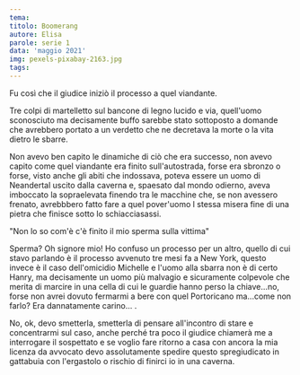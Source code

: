 ```yaml
---
tema:
titolo: Boomerang
autore: Elisa
parole: serie 1
data: 'maggio 2021'
img: pexels-pixabay-2163.jpg
tags: 
---
```

Fu così che il giudice iniziò il processo a quel viandante.

Tre colpi di martelletto sul bancone di legno lucido e via, quell'uomo sconosciuto ma decisamente buffo sarebbe stato sottoposto a domande che avrebbero portato a un verdetto che ne decretava la morte o la vita dietro le sbarre.

Non avevo ben capito le dinamiche di ciò che era successo, non avevo capito come quel viandante era finito sull'autostrada, forse era sbronzo o forse, visto anche gli abiti che indossava, poteva essere un uomo di Neandertal uscito dalla caverna e, spaesato dal mondo odierno, aveva imboccato la sopraelevata finendo tra le macchine che, se non avessero frenato, avrebbbero fatto fare a quel pover'uomo l stessa misera fine di una pietra che finisce sotto lo schiacciasassi.

"Non lo so com'è c'è finito il mio sperma sulla vittima"

Sperma? Oh signore mio! Ho confuso un processo per un altro, quello di cui stavo parlando è il processo avvenuto tre mesi fa a New York, questo invece è il caso dell'omicidio Michelle e l'uomo alla sbarra non è di certo Hanry, ma decisamente un uomo più malvagio e sicuramente colpevole che merita di marcire in una cella di cui le guardie hanno perso la chiave…no, forse non avrei dovuto fermarmi a bere con quel Portoricano ma...come non farlo? Era dannatamente carino… .

No, ok, devo smetterla, smetterla di pensare all'incontro di stare e concentrarmi sul caso, anche perché tra poco il giudice chiamerà me a interrogare il sospettato e se voglio fare ritorno a casa con ancora la mia licenza da avvocato devo assolutamente spedire questo spregiudicato in gattabuia con l'ergastolo o rischio di finirci io in una caverna.

